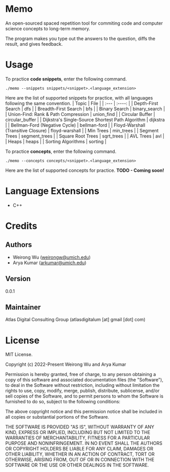 # Memo

An open-sourced spaced repetition tool for commiting code and computer science concepts to long-term memory.

The program makes you type out the answers to the question, diffs the result, and gives feedback.

# Usage

To practice **code snippets**, enter the following command.

```
./memo --snippets snippets/<snippet>.<language_extension>
```

Here are the list of supported snippets for practice, with all languages following the same convention.
| Topic | File |
| :--- | :----: |
| Depth-First Search | dfs |
| Breadth-First Search | bfs |
| Binary Search | binary_search |
| Union-Find: Rank & Path Compression | union_find |
| Circular Buffer | circular_buffer |
| Dijkstra's Single-Source Shortest Path Algorithm | dijkstra |
| Bellman-Ford (Negative Cycle) | bellman-ford |
| Floyd-Warshall (Transitive Closure) | floyd-warshall |
| Min Trees | min_trees |
| Segment Trees | segment_trees |
| Square Root Trees | sqrt_trees |
| AVL Trees | avl |
| Heaps | heaps |
| Sorting Algorithms | sorting |

To practice **concepts**, enter the following command.

```
./memo --concepts concepts/<snippet>.<language_extension>
```

Here are the list of supported concepts for practice.
**TODO - Coming soon!**

# Language Extensions

-   C++

# Credits

## Authors

-   Weirong Wu (weirongw@umich.edu)
-   Arya Kumar (arkumar@umich.edu)

## Version

0.0.1

## Maintainer

Atlas Digital Consulting Group (atlasdigitalum [at] gmail [dot] com)

# License

MIT License.

Copyright (c) 2022-Present Weirong Wu and Arya Kumar

Permission is hereby granted, free of charge, to any person obtaining
a copy of this software and associated documentation files (the
"Software"), to deal in the Software without restriction, including
without limitation the rights to use, copy, modify, merge, publish,
distribute, sublicense, and/or sell copies of the Software, and to
permit persons to whom the Software is furnished to do so, subject to
the following conditions:

The above copyright notice and this permission notice shall be
included in all copies or substantial portions of the Software.

THE SOFTWARE IS PROVIDED "AS IS", WITHOUT WARRANTY OF ANY KIND,
EXPRESS OR IMPLIED, INCLUDING BUT NOT LIMITED TO THE WARRANTIES OF
MERCHANTABILITY, FITNESS FOR A PARTICULAR PURPOSE AND
NONINFRINGEMENT. IN NO EVENT SHALL THE AUTHORS OR COPYRIGHT HOLDERS BE
LIABLE FOR ANY CLAIM, DAMAGES OR OTHER LIABILITY, WHETHER IN AN ACTION
OF CONTRACT, TORT OR OTHERWISE, ARISING FROM, OUT OF OR IN CONNECTION
WITH THE SOFTWARE OR THE USE OR OTHER DEALINGS IN THE SOFTWARE.
